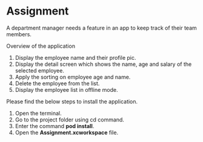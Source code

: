# Assignment
A department manager needs a feature in an app to keep track of their team members.

Overview of the application
1) Display the employee name and their profile pic.
2) Display the detail screen which shows the name, age and salary of the selected employee.
3) Apply the sorting on employee age and name.
4) Delete the employee from the list.
5) Display the employee list in offline mode.

Please find the below steps to install the application.
1) Open the terminal.
2) Go to the project folder using cd command.
3) Enter the command **pod install**.
4) Open the **Assignment.xcworkspace** file.
